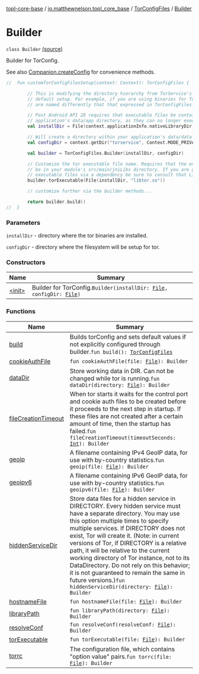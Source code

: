 [topl-core-base](../../../index.md) / [io.matthewnelson.topl_core_base](../../index.md) / [TorConfigFiles](../index.md) / [Builder](./index.md)

# Builder

`class Builder` [(source)](https://github.com/05nelsonm/TorOnionProxyLibrary-Android/blob/master/topl-core-base/src/main/java/io/matthewnelson/topl_core_base/TorConfigFiles.kt#L249)

Builder for TorConfig.

See also [Companion.createConfig](../create-config.md) for convenience methods.

``` kotlin
//  fun customTorConfigFilesSetup(context: Context): TorConfigFiles {

        // This is modifying the directory hierarchy from TorService's
        // default setup. For example, if you are using binaries for Tor that
        // are named differently that that expressed in TorConfigFiles.createConfig()

        // Post Android API 28 requires that executable files be contained in your
        // application's data/app directory, as they can no longer execute from data/data.
        val installDir = File(context.applicationInfo.nativeLibraryDir)

        // Will create a directory within your application's data/data dir
        val configDir = context.getDir("torservice", Context.MODE_PRIVATE)

        val builder = TorConfigFiles.Builder(installDir, configDir)

        // Customize the tor executable file name. Requires that the executable file
        // be in your module's src/main/jniLibs directory. If you are getting your
        // executable files via a dependency be sure to consult that Library's documentation.
        builder.torExecutable(File(installDir, "libtor.so"))

        // customize further via the builder methods...

        return builder.build()
//  }
```

### Parameters

`installDir` - directory where the tor binaries are installed.

`configDir` - directory where the filesystem will be setup for tor.

### Constructors

| Name | Summary |
|---|---|
| [&lt;init&gt;](-init-.md) | Builder for TorConfig.`Builder(installDir: `[`File`](https://docs.oracle.com/javase/6/docs/api/java/io/File.html)`, configDir: `[`File`](https://docs.oracle.com/javase/6/docs/api/java/io/File.html)`)` |

### Functions

| Name | Summary |
|---|---|
| [build](build.md) | Builds torConfig and sets default values if not explicitly configured through builder.`fun build(): `[`TorConfigFiles`](../index.md) |
| [cookieAuthFile](cookie-auth-file.md) | `fun cookieAuthFile(file: `[`File`](https://docs.oracle.com/javase/6/docs/api/java/io/File.html)`): Builder` |
| [dataDir](data-dir.md) | Store working data in DIR. Can not be changed while tor is running.`fun dataDir(directory: `[`File`](https://docs.oracle.com/javase/6/docs/api/java/io/File.html)`): Builder` |
| [fileCreationTimeout](file-creation-timeout.md) | When tor starts it waits for the control port and cookie auth files to be created before it proceeds to the next step in startup. If these files are not created after a certain amount of time, then the startup has failed.`fun fileCreationTimeout(timeoutSeconds: `[`Int`](https://kotlinlang.org/api/latest/jvm/stdlib/kotlin/-int/index.html)`): Builder` |
| [geoip](geoip.md) | A filename containing IPv4 GeoIP data, for use with by-country statistics.`fun geoip(file: `[`File`](https://docs.oracle.com/javase/6/docs/api/java/io/File.html)`): Builder` |
| [geoipv6](geoipv6.md) | A filename containing IPv6 GeoIP data, for use with by-country statistics.`fun geoipv6(file: `[`File`](https://docs.oracle.com/javase/6/docs/api/java/io/File.html)`): Builder` |
| [hiddenServiceDir](hidden-service-dir.md) | Store data files for a hidden service in DIRECTORY. Every hidden service must have a separate directory. You may use this option multiple times to specify multiple services. If DIRECTORY does not exist, Tor will create it. (Note: in current versions of Tor, if DIRECTORY is a relative path, it will be relative to the current working directory of Tor instance, not to its DataDirectory. Do not rely on this behavior; it is not guaranteed to remain the same in future versions.)`fun hiddenServiceDir(directory: `[`File`](https://docs.oracle.com/javase/6/docs/api/java/io/File.html)`): Builder` |
| [hostnameFile](hostname-file.md) | `fun hostnameFile(file: `[`File`](https://docs.oracle.com/javase/6/docs/api/java/io/File.html)`): Builder` |
| [libraryPath](library-path.md) | `fun libraryPath(directory: `[`File`](https://docs.oracle.com/javase/6/docs/api/java/io/File.html)`): Builder` |
| [resolveConf](resolve-conf.md) | `fun resolveConf(resolveConf: `[`File`](https://docs.oracle.com/javase/6/docs/api/java/io/File.html)`): Builder` |
| [torExecutable](tor-executable.md) | `fun torExecutable(file: `[`File`](https://docs.oracle.com/javase/6/docs/api/java/io/File.html)`): Builder` |
| [torrc](torrc.md) | The configuration file, which contains "option value" pairs.`fun torrc(file: `[`File`](https://docs.oracle.com/javase/6/docs/api/java/io/File.html)`): Builder` |
